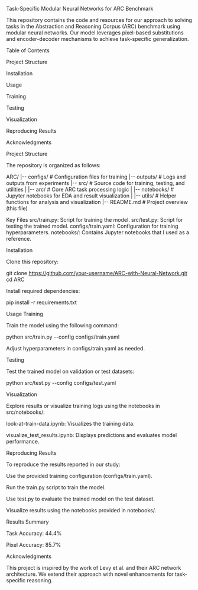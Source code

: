 Task-Specific Modular Neural Networks for ARC Benchmark

This repository contains the code and resources for our approach to solving tasks in the Abstraction and Reasoning Corpus (ARC) benchmark using modular neural networks. Our model leverages pixel-based substitutions and encoder-decoder mechanisms to achieve task-specific generalization.

Table of Contents

Project Structure

Installation

Usage

Training

Testing

Visualization

Reproducing Results

Acknowledgments

Project Structure

The repository is organized as follows:

ARC/
|-- configs/                # Configuration files for training
|-- outputs/                # Logs and outputs from experiments
|-- src/                    # Source code for training, testing, and utilities
|   |-- arc/                # Core ARC task processing logic
|   |-- notebooks/          # Jupyter notebooks for EDA and result visualization
|   |-- utils/              # Helper functions for analysis and visualization
|-- README.md               # Project overview (this file)

Key Files
src/train.py: Script for training the model.
src/test.py: Script for testing the trained model.
configs/train.yaml: Configuration for training hyperparameters.
notebooks/: Contains Jupyter notebooks that I used as a reference.

Installation

Clone this repository:

git clone https://github.com/your-username/ARC-with-Neural-Network.git
cd ARC

Install required dependencies:

pip install -r requirements.txt

Usage
Training

Train the model using the following command:

python src/train.py --config configs/train.yaml

Adjust hyperparameters in configs/train.yaml as needed.

Testing

Test the trained model on validation or test datasets:

python src/test.py --config configs/test.yaml

Visualization

Explore results or visualize training logs using the notebooks in src/notebooks/:

look-at-train-data.ipynb: Visualizes the training data.

visualize_test_results.ipynb: Displays predictions and evaluates model performance.

Reproducing Results

To reproduce the results reported in our study:

Use the provided training configuration (configs/train.yaml).

Run the train.py script to train the model.

Use test.py to evaluate the trained model on the test dataset.

Visualize results using the notebooks provided in notebooks/.

Results Summary

Task Accuracy: 44.4%

Pixel Accuracy: 85.7%

Acknowledgments

This project is inspired by the work of Levy et al. and their ARC network architecture. We extend their approach with novel enhancements for task-specific reasoning.

